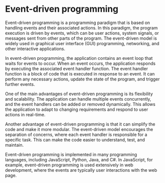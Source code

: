 # Event-driven programming

Event-driven programming is a programming paradigm that is based on handling events and their associated actions. In this paradigm, the program execution is driven by events, which can be user actions, system signals, or messages sent from other parts of the program. The event-driven model is widely used in graphical user interface (GUI) programming, networking, and other interactive applications.

In event-driven programming, the application contains an event loop that waits for events to occur. When an event occurs, the application responds by executing the associated event handler function. The event handler function is a block of code that is executed in response to an event. It can perform any necessary actions, update the state of the program, and trigger further events.

One of the main advantages of event-driven programming is its flexibility and scalability. The application can handle multiple events concurrently, and the event handlers can be added or removed dynamically. This allows the application to adapt to changing requirements and respond to user actions in real-time.

Another advantage of event-driven programming is that it can simplify the code and make it more modular. The event-driven model encourages the separation of concerns, where each event handler is responsible for a specific task. This can make the code easier to understand, test, and maintain.

Event-driven programming is implemented in many programming languages, including JavaScript, Python, Java, and C#. In JavaScript, for example, event-driven programming is used extensively in web development, where the events are typically user interactions with the web page.
